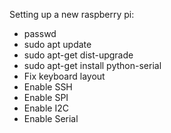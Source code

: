 Setting up a new raspberry pi:
* passwd
* sudo apt update
* sudo apt-get dist-upgrade
* sudo apt-get install python-serial
* Fix keyboard layout
* Enable SSH
* Enable SPI
* Enable I2C
* Enable Serial
